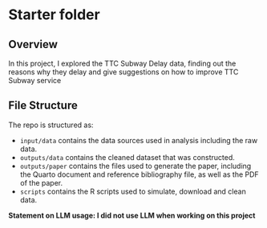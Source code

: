 # Starter folder

## Overview

In this project, I explored the TTC Subway Delay data, finding out the reasons why they delay and give suggestions on how to improve TTC Subway service
## File Structure

The repo is structured as:

-   `input/data` contains the data sources used in analysis including the raw data.
-   `outputs/data` contains the cleaned dataset that was constructed.
-   `outputs/paper` contains the files used to generate the paper, including the Quarto document and reference bibliography file, as well as the PDF of the paper. 
-   `scripts` contains the R scripts used to simulate, download and clean data.

**Statement on LLM usage: I did not use LLM when working on this project**